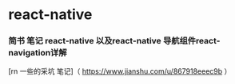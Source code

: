 # react-native
### 简书 笔记 react-native 以及react-native 导航组件react-navigation详解
 [rn 一些的采坑 笔记]（ https://www.jianshu.com/u/867918eeec9b ）
 
 
 
